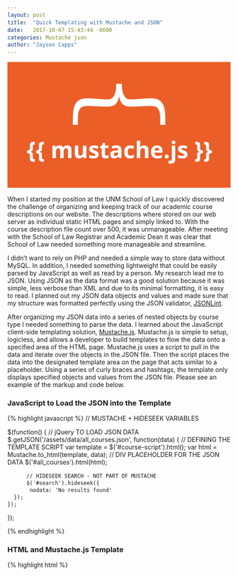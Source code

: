 ```yaml
---
layout: post
title:  "Quick Templating with Mustache and JSON"
date:   2017-10-07 15:43:44 -0600
categories: Mustache json
author: "Jayson Capps"
---
```


<img class="img-thumbnail" src="/assets/img/blog/mustachejs-screenshot.png" />

When I started my position at the UNM School of Law I quickly discovered the challenge of organizing and keeping track of our academic course descriptions on our website. The descriptions where stored on our web server as individual static HTML pages and simply linked to. With the course description file count over 500, it was unmanageable. After meeting with the School of Law Registrar and Academic Dean it was clear that School of Law needed something more manageable and streamline.

I didn’t want to rely on PHP and needed a simple way to store data without MySQL. In addition, I needed something lightweight that could be easily parsed by JavaScript as well as read by a person. My research lead me to JSON. Using JSON as the data format was a good solution because it was simple, less verbose than XML and due to its minimal formatting, it is easy to read. I planned out my JSON data objects and values and made sure that my structure was formatted perfectly using the JSON validator, <a href="https://jsonlint.com/" target="_blank">JSONLint</a>. 

After organizing my JSON data into a series of nested objects by course type I needed something to parse the data. I learned about the JavaScript client-side templating solution, <a href="https://mustache.github.io/" target="_blank">Mustache.js</a>. Mustache.js is simple to setup, logicless, and allows a developer to build templates to flow the data onto a specified area of the HTML page. Mustache.js uses a script to pull in the data and iterate over the objects in the JSON file. Then the script places the data into the designated template area on the page that acts similar to a placeholder. Using a series of curly braces and hashtags, the template only displays specified objects and values from the JSON file. Please see an example of the markup and code below.

<h3>JavaScript to Load the JSON into the Template</h3>

{% highlight javascript %}
// MUSTACHE + HIDESEEK VARIABLES

$(function() {
	  // jQuery TO LOAD JSON DATA
      $.getJSON('/assets/data/all_courses.json', function(data) {
		  // DEFINING THE TEMPLATE SCRIPT
          var template = $('#course-script').html();
		  var html = Mustache.to_html(template, data);
		  // DIV PLACEHOLDER FOR THE JSON DATA
          $('#all_courses').html(html);
		  
          // HIDESEEK SEARCH - NOT PART OF MUSTACHE
          $('#search').hideseek({
		   nodata: 'No results found'
	  });
    });
});

{% endhighlight %}

<h3>HTML and Mustache.js Template</h3>


{% highlight html %}

<!-- DIV PLACEHOLDER -->
<div id="all_courses"> 
  <!-- START OF TEMPLATE -->
  <script id="course-script" type="text/template">
        <!-- LOOP OVER all_courses.json START -->
        {% raw %}
        {{#courses}} 
        
        <!-- COURSES OBJECT -->
    		
			<div class="contents list">
			
			<h2>First Year Class Courses</h2>
				
                <!-- #first_year DISPLAYS ALL OF THE FIRST YEAR CLASSES -->
                
				{{#first_year}} 
				<div class="panel">
					<button class="btn btn-default list-group-item" type="button" data-toggle="collapse" data-target="#{{id}}" aria-expanded="false" aria-controls="{{id}}">
					
						<span class="pull-left"><strong>{{title}}&nbsp;<span class="badge">{{frequency_key}}</span></strong></span>
						<span class="pull-right label label-first-year">{{type}}</span>
					
					</button>
					<div class="collapse" id="{{id}}">
						<div class="well">
							<h2>{{title}}</h2>
							<p><strong>Course Type:</strong> <em>{{type}}</em><br /><strong>Family:</strong> <em>{{family}}</em></p>
							
							<p><strong>Description:</strong></p>
							<div>
								{{#html}}
									{{{html}}}
								{{/html}}
								{{^html}}
									<p>See professor for course description.</p> 
								{{/html}}
							</div>
						</div>
					</div>
				</div>
				{{/first_year}}
        {{/courses}}
        {% endraw %}
    </script> 
</div>

{% endhighlight %}

Please see the UNM School of Law <a href="http://lawschool.unm.edu/academics/course-descriptions/index.html" target="_blank">course descriptions page</a> for the final project.



[mustache-main]: https://mustache.github.io/


